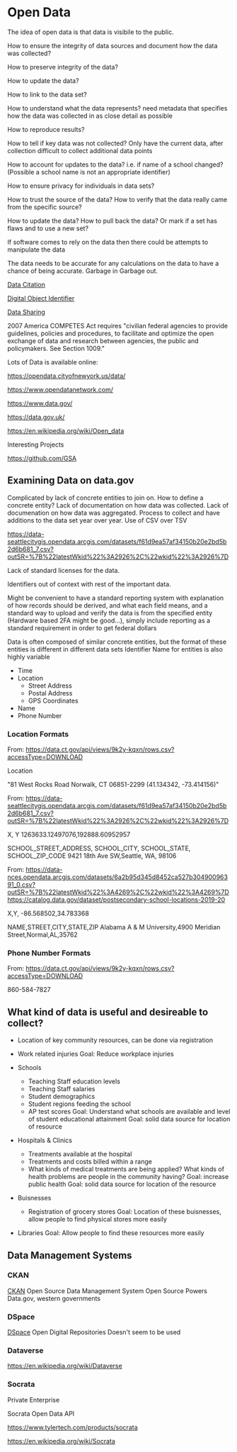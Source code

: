 # Open Data

The idea of open data is that data is visibile to the public.

How to ensure the integrity of data sources and document how the data was collected?

How to preserve integrity of the data?

How to update the data?

How to link to the data set?

How to understand what the data represents?
    need metadata that specifies how the data was collected in as close detail as possible

How to reproduce results?

How to tell if key data was not collected?
Only have the current data, after collection difficult to collect additional data points

How to account for updates to the data? i.e. if name of a school changed? (Possible a school name is not an appropriate identifier)

How to ensure privacy for individuals in data sets?

How to trust the source of the data? How to verify that the data really came from the specific source?

How to update the data? How to pull back the data? Or mark if a set has flaws and to use a new set?

If software comes to rely on the data then there could be attempts to manipulate the data

The data needs to be accurate for any calculations on the data to have a chance of being accurate. Garbage in Garbage out.

[Data Citation](https://en.wikipedia.org/wiki/Data_citation)

[Digital Object Identifier](https://en.wikipedia.org/wiki/Digital_object_identifier)

[Data Sharing](https://en.wikipedia.org/wiki/Data_sharing)

2007 America COMPETES Act requires "civilian federal agencies to provide guidelines, policies and procedures, to facilitate and optimize the open exchange of data and research between agencies, the public and policymakers. See Section 1009."


Lots of Data is available online:

https://opendata.cityofnewyork.us/data/

https://www.opendatanetwork.com/

https://www.data.gov/

https://data.gov.uk/




https://en.wikipedia.org/wiki/Open_data


Interesting Projects

https://github.com/GSA

## Examining Data on data.gov

Complicated by lack of concrete entities to join on. How to define a concrete entity? Lack of documentation on how data was collected. Lack of documenation on how data was aggregated. Process to collect and have additions to the data set year over year. Use of CSV over TSV

https://data-seattlecitygis.opendata.arcgis.com/datasets/f61d9ea57af34150b20e2bd5b2d6b681_7.csv?outSR=%7B%22latestWkid%22%3A2926%2C%22wkid%22%3A2926%7D

Lack of standard licenses for the data.

Identifiers out of context with rest of the important data.

Might be convenient to have a standard reporting system with explanation of how records should be derived, and what each field means, and a standard way to upload and verify the data is from the specified entity (Hardware based 2FA might be good...), simply include reporting as a standard requirement in order to get federal dollars


Data is often composed of similar concrete entities, but the format of these entities is different in different data sets
Identifier Name for entities is also highly variable

- Time
- Location
    - Street Address
    - Postal Address
    - GPS Coordinates
- Name
- Phone Number

### Location Formats

From: https://data.ct.gov/api/views/9k2y-kqxn/rows.csv?accessType=DOWNLOAD

Location

"81 West Rocks Road
Norwalk, CT 06851-2299
(41.134342, -73.414156)"



From: https://data-seattlecitygis.opendata.arcgis.com/datasets/f61d9ea57af34150b20e2bd5b2d6b681_7.csv?outSR=%7B%22latestWkid%22%3A2926%2C%22wkid%22%3A2926%7D

X, Y
1263633.12497076,192888.60952957

SCHOOL_STREET_ADDRESS, SCHOOL_CITY, SCHOOL_STATE, SCHOOL_ZIP_CODE
9421 18th Ave SW,Seattle, WA, 98106



From: https://data-nces.opendata.arcgis.com/datasets/6a2b95d345d8452ca527b30490096391_0.csv?outSR=%7B%22latestWkid%22%3A4269%2C%22wkid%22%3A4269%7D https://catalog.data.gov/dataset/postsecondary-school-locations-2019-20

X,Y,
-86.568502,34.783368

NAME,STREET,CITY,STATE,ZIP
Alabama A & M University,4900 Meridian Street,Normal,AL,35762

### Phone Number Formats

From: https://data.ct.gov/api/views/9k2y-kqxn/rows.csv?accessType=DOWNLOAD

860-584-7827

## What kind of data is useful and desireable to collect?

- Location of key community resources, can be done via registration

- Work related injuries
    Goal: Reduce workplace injuries
- Schools
    - Teaching Staff education levels
    - Teaching Staff salaries
    - Student demographics
    - Student regions feeding the school
    - AP test scores
    Goal: Understand what schools are available and level of student educational attainment
    Goal: solid data source for location of resource
- Hospitals & Clinics
    - Treatments available at the hospital
    - Treatments and costs billed within a range
    - What kinds of medical treatments are being applied? What kinds of health problems are people in the community having?
    Goal: increase public health
    Goal: solid data source for location of the resource
- Buisnesses
    - Registration of grocery stores
    Goal: Location of these buisnesses, allow people to find physical stores more easily
- Libraries
    Goal: Allow people to find these resources more easily


## Data Management Systems

### CKAN

[CKAN](https://ckan.org/) Open Source Data Management System
    Open Source
    Powers Data.gov, western governments

### DSpace

[DSpace](https://duraspace.org/dspace/) Open Digital Repositories
    Doesn't seem to be used

### Dataverse

https://en.wikipedia.org/wiki/Dataverse



### Socrata

Private Enterprise

Socrata Open Data API

https://www.tylertech.com/products/socrata

https://en.wikipedia.org/wiki/Socrata